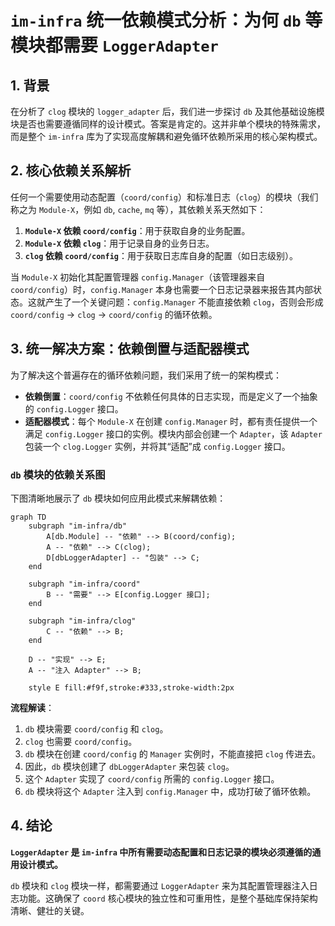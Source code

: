 # `im-infra` 统一依赖模式分析：为何 `db` 等模块都需要 `LoggerAdapter`

## 1. 背景

在分析了 `clog` 模块的 `logger_adapter` 后，我们进一步探讨 `db` 及其他基础设施模块是否也需要遵循同样的设计模式。答案是肯定的。这并非单个模块的特殊需求，而是整个 `im-infra` 库为了实现高度解耦和避免循环依赖所采用的核心架构模式。

## 2. 核心依赖关系解析

任何一个需要使用动态配置（`coord/config`）和标准日志（`clog`）的模块（我们称之为 `Module-X`，例如 `db`, `cache`, `mq` 等），其依赖关系天然如下：

1.  **`Module-X` 依赖 `coord/config`**：用于获取自身的业务配置。
2.  **`Module-X` 依赖 `clog`**：用于记录自身的业务日志。
3.  **`clog` 依赖 `coord/config`**：用于获取日志库自身的配置（如日志级别）。

当 `Module-X` 初始化其配置管理器 `config.Manager`（该管理器来自 `coord/config`）时，`config.Manager` 本身也需要一个日志记录器来报告其内部状态。这就产生了一个关键问题：`config.Manager` 不能直接依赖 `clog`，否则会形成 `coord/config` -> `clog` -> `coord/config` 的循环依赖。

## 3. 统一解决方案：依赖倒置与适配器模式

为了解决这个普遍存在的循环依赖问题，我们采用了统一的架构模式：

*   **依赖倒置**：`coord/config` 不依赖任何具体的日志实现，而是定义了一个抽象的 `config.Logger` 接口。
*   **适配器模式**：每个 `Module-X` 在创建 `config.Manager` 时，都有责任提供一个满足 `config.Logger` 接口的实例。模块内部会创建一个 `Adapter`，该 `Adapter` 包装一个 `clog.Logger` 实例，并将其“适配”成 `config.Logger` 接口。

### `db` 模块的依赖关系图

下图清晰地展示了 `db` 模块如何应用此模式来解耦依赖：

```mermaid
graph TD
    subgraph "im-infra/db"
        A[db.Module] -- "依赖" --> B(coord/config);
        A -- "依赖" --> C(clog);
        D[dbLoggerAdapter] -- "包装" --> C;
    end

    subgraph "im-infra/coord"
        B -- "需要" --> E[config.Logger 接口];
    end
    
    subgraph "im-infra/clog"
        C -- "依赖" --> B;
    end

    D -- "实现" --> E;
    A -- "注入 Adapter" --> B;

    style E fill:#f9f,stroke:#333,stroke-width:2px
```

**流程解读**：
1. `db` 模块需要 `coord/config` 和 `clog`。
2. `clog` 也需要 `coord/config`。
3. `db` 模块在创建 `coord/config` 的 `Manager` 实例时，不能直接把 `clog` 传进去。
4. 因此，`db` 模块创建了 `dbLoggerAdapter` 来包装 `clog`。
5. 这个 `Adapter` 实现了 `coord/config` 所需的 `config.Logger` 接口。
6. `db` 模块将这个 `Adapter` 注入到 `config.Manager` 中，成功打破了循环依赖。

## 4. 结论

**`LoggerAdapter` 是 `im-infra` 中所有需要动态配置和日志记录的模块必须遵循的通用设计模式。**

`db` 模块和 `clog` 模块一样，都需要通过 `LoggerAdapter` 来为其配置管理器注入日志功能。这确保了 `coord` 核心模块的独立性和可重用性，是整个基础库保持架构清晰、健壮的关键。